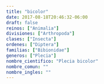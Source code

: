 ```yaml
---
title: "bicolor"
date: 2017-08-18T20:46:32-06:00
draft: false
reinos: ["Animalia"]
divisiones: ["Arthropoda"]
clases: ["Insecta"]
ordenes: ["Diptera"]
familias: ["Bibionidae"]
generos: ["Plecia"]
nombre_cientifico: "Plecia bicolor"
nombre_comun: ""
nombre_ingles: ""
---
```

